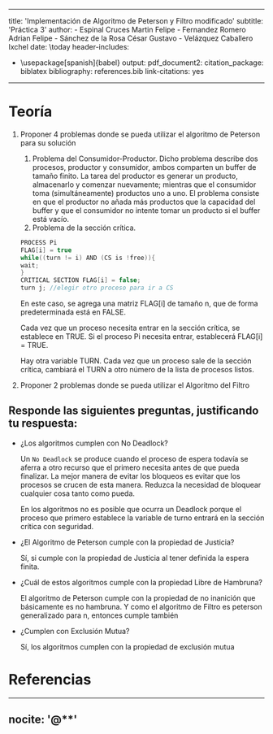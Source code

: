
---
title: 'Implementación de Algoritmo de Peterson y Filtro modificado'
subtitle: 'Práctica 3'
author: 
    - Espinal Cruces Martin Felipe
    - Fernandez Romero Adrian Felipe
    - Sánchez de la Rosa César Gustavo
    - Velázquez Caballero Ixchel
date: \today
header-includes:
   - \usepackage[spanish]{babel}
output: 
  pdf_document2:
    citation_package: biblatex
bibliography: references.bib
link-citations: yes
---

# Teoría

1. Proponer 4 problemas donde se pueda utilizar el algoritmo de Peterson para
    su solución 

    1. Problema del Consumidor-Productor. Dicho problema describe dos procesos,
       productor y consumidor, ambos comparten un buffer de tamaño finito. La
       tarea del productor es generar un producto, almacenarlo y comenzar
       nuevamente; mientras que el consumidor toma (simultáneamente) productos
       uno a uno. El problema consiste en que el productor no añada más
       productos que la capacidad del buffer y que el consumidor no intente
       tomar un producto si el buffer está vacío.
    2. Problema de la sección crítica. 
    ```c
    PROCESS Pi
    FLAG[i] = true
    while((turn != i) AND (CS is !free)){
    wait;
    }
    CRITICAL SECTION FLAG[i] = false;
    turn j; //elegir otro proceso para ir a CS
    ```
    En este caso, se agrega una matriz FLAG[i] de tamaño n, que de forma
    predeterminada está en FALSE.

    Cada vez que un proceso necesita entrar en la sección crítica, se establece
    en TRUE. Si el proceso Pi necesita entrar, establecerá FLAG[i] = TRUE.

    Hay otra variable TURN. Cada vez que un proceso sale de la sección crítica,
    cambiará el TURN a otro número de la lista de procesos listos.



2. Proponer 2 problemas donde se pueda utilizar el Algoritmo del Filtro

## Responde las siguientes preguntas, justificando tu respuesta:

* ¿Los algoritmos cumplen con No Deadlock?

    Un `No Deadlock` se produce cuando el proceso de espera todavía se aferra a
    otro recurso que el primero necesita antes de que pueda finalizar. La mejor
    manera de evitar los bloqueos es evitar que los procesos se crucen de esta
    manera. Reduzca la necesidad de bloquear cualquier cosa tanto como pueda.

    En los algoritmos no es posible que ocurra un Deadlock porque el proceso que
    primero establece la variable de turno entrará en la sección crítica con
    seguridad.

* ¿El Algoritmo de Peterson cumple con la propiedad de Justicia?

    Sí, si cumple con la propiedad de Justicia al tener definida la espera
    finita.

* ¿Cuál de estos algoritmos cumple con la propiedad Libre de Hambruna?

    El algoritmo de Peterson cumple con la propiedad de no inanición que
    básicamente es no hambruna. Y como el algoritmo de Filtro es peterson
    generalizado para n, entonces cumple también  

* ¿Cumplen con Exclusión Mutua?

    Sí, los algoritmos cumplen con la propiedad de exclusión mutua

# Referencias

---
nocite: '@**'
---
